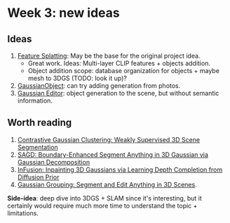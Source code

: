 # Week 3: new ideas
## Ideas
1. [Feature Splatting](https://arxiv.org/abs/2404.01223): May be the base for the original project idea.
    - Great work. Ideas: Multi-layer CLIP features + objects addition.
    - Object addition scope: database organization for objects + maybe mesh to 3DGS (TODO: look it up)?
2. [GaussianObject](https://gaussianobject.github.io/): can try adding generation from photos.
3. [Gaussian Editor](https://buaacyw.github.io/gaussian-editor/): object generation to the scene, but without semantic information.
## Worth reading
1. [Contrastive Gaussian Clustering: Weakly Supervised 3D Scene Segmentation](https://arxiv.org/pdf/2404.12784)
2. [SAGD: Boundary-Enhanced Segment Anything in 3D Gaussian via Gaussian Decomposition](https://github.com/XuHu0529/SAGS)
3. [InFusion: Inpainting 3D Gaussians via Learning Depth Completion from Diffusion Prior](https://johanan528.github.io/Infusion/)
4. [Gaussian Grouping: Segment and Edit Anything in 3D Scenes](https://ymq2017.github.io/gaussian-grouping/).

**Side-idea**: deep dive into 3DGS + SLAM since it's interesting, but it certainly would require much more time to understand 
the topic + limitations.

